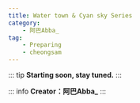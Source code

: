 ```yaml
---
title: Water town & Cyan sky Series
category: 
    - 阿巴Abba_
tag:
    - Preparing
    - cheongsam
---
```

::: tip 
**Starting soon, stay tuned.**
:::

::: info 
**Creator：阿巴Abba_**
:::